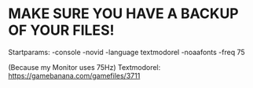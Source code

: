 # MAKE SURE YOU HAVE A BACKUP OF YOUR FILES!

Startparams:
-console -novid -language textmodorel -noaafonts -freq 75

(Because my Monitor uses 75Hz)
Textmodorel: https://gamebanana.com/gamefiles/3711
